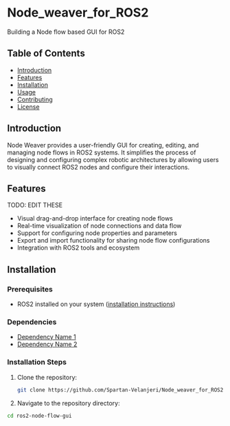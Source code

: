 # Node_weaver_for_ROS2
Building a Node flow based GUI for ROS2

## Table of Contents

- [Introduction](#introduction)
- [Features](#features)
- [Installation](#installation)
- [Usage](#usage)
- [Contributing](#contributing)
- [License](#license)

## Introduction
Node Weaver provides a user-friendly GUI for creating, editing, and managing node flows in ROS2 systems. It simplifies the process of designing and configuring complex robotic architectures by allowing users to visually connect ROS2 nodes and configure their interactions.

## Features
TODO: EDIT THESE
- Visual drag-and-drop interface for creating node flows
- Real-time visualization of node connections and data flow
- Support for configuring node properties and parameters
- Export and import functionality for sharing node flow configurations
- Integration with ROS2 tools and ecosystem

## Installation

### Prerequisites

- ROS2 installed on your system ([installation instructions](https://index.ros.org/doc/ros2/Installation/))

### Dependencies

- [Dependency Name 1](link)
- [Dependency Name 2](link)

### Installation Steps
1. Clone the repository:
   ```bash
   git clone https://github.com/Spartan-Velanjeri/Node_weaver_for_ROS2.git
   ```

2. Navigate to the repository directory:
```bash
cd ros2-node-flow-gui
```


